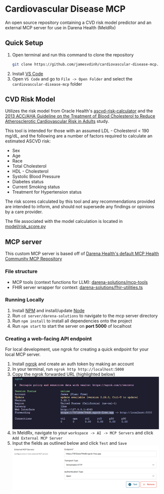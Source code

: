 # Cardiovascular Disease MCP

An open source repository containing a CVD risk model predictor and an external MCP server for use in Darena Health (MeldRx)

## Quick Setup

1. Open terminal and run this command to clone the repository
   ```bash
   git clone https://github.com/jamesvdinh/cardiovascular-disease-mcp.git
   ```
2. Install [VS Code][4]
3. Open `VS Code` and go to `File -> Open Folder` and select the `cardiovascular-disease-mcp` folder

## CVD Risk Model

Utilizes the risk model from Oracle Health's [ascvd-risk-calculator](https://github.com/cerner/ascvd-risk-calculator/tree/master) and the [2013 ACC/AHA Guideline on the Treatment of Blood Cholesterol to Reduce Atherosclerotic Cardiovascular Risk in Adults](http://circ.ahajournals.org/content/circulationaha/129/25_suppl_2/S1.full.pdf) study.

This tool is intended for those with an assumed LDL - Cholesterol < 190 mg/dL, and
the following are a number of factors required to calculate an estimated ASCVD risk:

- Sex
- Age
- Race
- Total Cholesterol
- HDL - Cholesterol
- Systolic Blood Pressure
- Diabetes status
- Current Smoking status
- Treatment for Hypertension status

The risk scores calculated by this tool and
any recommendations provided are intended to inform, and should not supersede any findings or opinions by a care provider.

The file associated with the model calculation is located in [model/risk_score.py](model/risk_score.py)

## MCP server

This custom MCP server is based off of [Darena Health's default MCP Health Community MCP Repository](https://github.com/darena-solutions/darena-health-community-mcp)

### File structure

- MCP tools (context functions for LLM): [darena-solutions/mcp-tools](darena-solutions/mcp-tools)
- FHIR server wrapper for context: [darena-solutions/fhir-utilities.ts](darena-solutions/fhir-utilities.ts)

### Running Locally

1. Install [NPM][1] and install/update [Node][2]
2. Run `cd server/darena-solutions` to navigate to the mcp server directory
3. Run `npm install` to install all dependencies onto the project
4. Run `npm start` to start the server on **port 5000** of localhost

### Creating a web-facing API endpoint

For local development, use ngrok for creating a quick endpoint for your local MCP server.

1. Install [ngrok][3] and create an auth token by making an account
2. In your terminal, run `ngrok http http://localhost:5000`
3. Copy the ngrok forwarded URL (highlighted below)
   ![Terminal](.github/terminal-1.png)
4. In MeldRx, navigate to your `workspace -> AI -> MCP Servers` and click `Add External MCP Server`
5. Input the fields as outlined below and click `Test` and `Save`
   ![MeldRx MCP servers page](.github/meldrx-1.png)

[1]: https://github.com/npm/npm#super-easy-install
[2]: https://nodejs.org/en/download/
[3]: https://download.ngrok.com/
[4]: https://code.visualstudio.com/Download
